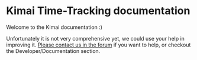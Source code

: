 # Kimai Time-Tracking documentation

Welcome to the Kimai documentation :)

Unfortunately it is not very comprehensive yet, we could use your help in improving it. [Please contact us in the forum](http://forum.kimai.org/) if you want to help, or checkout the Developer/Documentation section.
